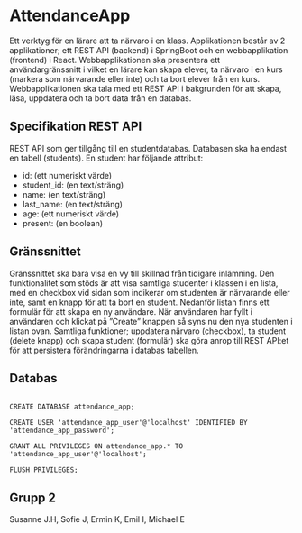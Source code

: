 # AttendanceApp

Ett verktyg för en lärare att ta närvaro i en klass. Applikationen består av 2 
applikationer; ett REST API (backend) i SpringBoot och en webbapplikation 
(frontend) i React. Webbapplikationen ska presentera ett användargränssnitt i 
vilket en lärare kan skapa elever, ta närvaro i en kurs (markera som närvarande 
eller inte) och ta bort elever från en kurs. Webbapplikationen ska tala med ett 
REST API i bakgrunden för att skapa, läsa, uppdatera och ta bort data från en 
databas.


## Specifikation REST API

REST API som ger tillgång till en studentdatabas. Databasen 
ska ha endast en tabell (students). En student har följande attribut: 
- id: (ett numeriskt värde) 
- student_id: (en text/sträng) 
- name: (en text/sträng) 
- last_name: (en text/sträng) 
- age: (ett numeriskt värde) 
- present: (en boolean) 

## Gränssnittet

Gränssnittet ska bara visa en vy till skillnad från tidigare inlämning. Den 
funktionalitet som stöds är att visa samtliga studenter i klassen i en lista, med en 
checkbox vid sidan som indikerar om studenten är närvarande eller inte, samt 
en knapp för att ta bort en student. Nedanför listan finns ett formulär för att 
skapa en ny användare. När användaren har fyllt i användaren och klickat på 
”Create” knappen så syns nu den nya studenten i listan ovan. Samtliga 
funktioner; uppdatera närvaro (checkbox), ta student (delete knapp) och skapa 
student (formulär) ska göra anrop till REST API:et för att persistera 
förändringarna i databas tabellen. 

## Databas

```mysql

CREATE DATABASE attendance_app;

CREATE USER 'attendance_app_user'@'localhost' IDENTIFIED BY 'attendance_app_password';

GRANT ALL PRIVILEGES ON attendance_app.* TO 'attendance_app_user'@'localhost';

FLUSH PRIVILEGES;
```

## Grupp 2
Susanne J.H, Sofie J, Ermin K, Emil I, Michael E
